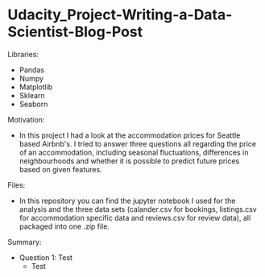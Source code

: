 # Udacity_Project-Writing-a-Data-Scientist-Blog-Post

Libraries:
- Pandas
- Numpy
- Matplotlib
- Sklearn
- Seaborn

Motivation:
- In this project I had a look at the accommodation prices for Seattle based Airbnb's. I tried to answer three questions all regarding the price of an accommodation, including seasonal fluctuations, differences in neighbourhoods and whether it is possible to predict future prices based on given features. 

Files:
- In this repository you can find the jupyter notebook I used for the analysis and the three data sets (calander.csv for bookings, listings.csv for accommodation specific data and reviews.csv for review data), all packaged into one .zip file. 

Summary: 
- Question 1: Test
  - Test
